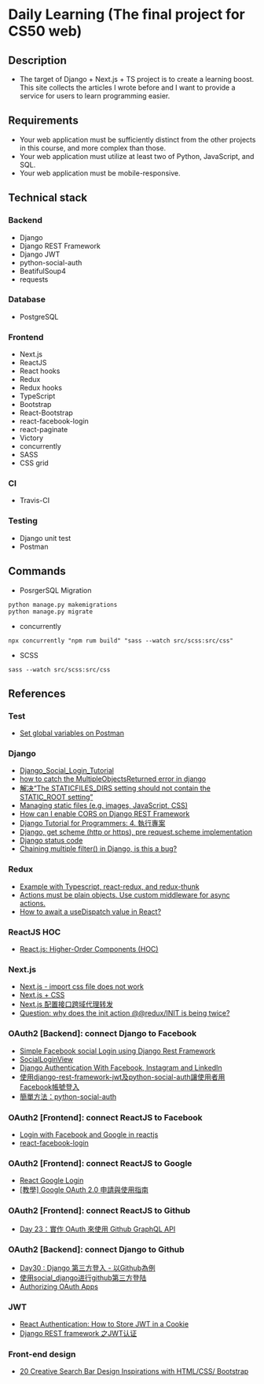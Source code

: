 # Daily Learning (The final project for CS50 web)

## Description
* The target of Django + Next.js + TS project is to create a learning boost. This site collects the articles I wrote before and I want to provide a service for users to learn programming easier.

## Requirements
* Your web application must be sufficiently distinct from the other projects in this course, and more complex than those.
* Your web application must utilize at least two of Python, JavaScript, and SQL.
* Your web application must be mobile-responsive.

## Technical stack
### Backend
* Django
* Django REST Framework
* Django JWT
* python-social-auth
* BeatifulSoup4
* requests
### Database
* PostgreSQL
### Frontend
* Next.js
* ReactJS
* React hooks
* Redux
* Redux hooks
* TypeScript
* Bootstrap
* React-Bootstrap
* react-facebook-login
* react-paginate
* Victory
* concurrently
* SASS
* CSS grid
### CI
* Travis-CI
### Testing
* Django unit test
* Postman

## Commands
* PosrgerSQL Migration
```
python manage.py makemigrations
python manage.py migrate
```

* concurrently
```
npx concurrently "npm rum build" "sass --watch src/scss:src/css"
```
* SCSS
```
sass --watch src/scss:src/css
```


## References
### Test
* [Set global variables on Postman](https://learning.postman.com/docs/postman/scripts/test-examples/)

### Django
* [Django_Social_Login_Tutorial](https://github.com/twtrubiks/django_social_login_tutorial)
* [how to catch the MultipleObjectsReturned error in django](https://stackoverflow.com/questions/32172934/how-to-catch-the-multipleobjectsreturned-error-in-django)
* [解决“The STATICFILES_DIRS setting should not contain the STATIC_ROOT setting”](https://blog.csdn.net/lezeqe/article/details/95026726)
* [Managing static files (e.g. images, JavaScript, CSS)](https://docs.djangoproject.com/en/3.0/howto/static-files/)
* [How can I enable CORS on Django REST Framework](https://stackoverflow.com/questions/35760943/how-can-i-enable-cors-on-django-rest-framework)
* [Django Tutorial for Programmers: 4. 執行專案](https://ithelp.ithome.com.tw/articles/10157659)
* [Django, get scheme (http or https), pre request.scheme implementation](https://stackoverflow.com/questions/36817625/django-get-scheme-http-or-https-pre-request-scheme-implementation)
* [Django status code](https://www.django-rest-framework.org/api-guide/status-codes/)
* [Chaining multiple filter() in Django, is this a bug?](https://stackoverflow.com/questions/8164675/chaining-multiple-filter-in-django-is-this-a-bug)

### Redux
* [Example with Typescript, react-redux, and redux-thunk](https://github.com/reduxjs/redux-thunk/issues/213)
* [Actions must be plain objects. Use custom middleware for async actions.](https://github.com/reduxjs/redux-thunk/issues/146)
* [How to await a useDispatch value in React?](https://stackoverflow.com/questions/58825977/how-to-await-a-usedispatch-value-in-react)

### ReactJS HOC
* [React.js: Higher-Order Components (HOC)](https://cythilya.github.io/2018/05/20/react-hoc/?fbclid=IwAR0Gm1QWQ72CBEIdMII7rSoqvbHLQsIPYfGdO8y90_OlD24azemdrNT-nN8)

### Next.js
* [Next.js - import css file does not work](https://stackoverflow.com/questions/50149729/next-js-import-css-file-does-not-work)
* [Next.js + CSS](https://github.com/zeit/next-plugins/tree/master/packages/next-css)
* [Next.js 配置接口跨域代理转发](https://www.jianshu.com/p/160793f57802)
* [Question: why does the init action @@redux/INIT is being twice?](https://github.com/reduxjs/redux/issues/382)

### OAuth2 [Backend]: connect Django to Facebook
* [Simple Facebook social Login using Django Rest Framework](https://medium.com/@katherinekimetto/simple-facebook-social-login-using-django-rest-framework-e2ac10266be1)
* [SocialLoginView](https://pastebin.com/08iLNCJc)
* [Django Authentication With Facebook, Instagram and LinkedIn](https://www.digitalocean.com/community/tutorials/django-authentication-with-facebook-instagram-and-linkedin)
* [使用django-rest-framework-jwt及python-social-auth讓使用者用Facebook帳號登入](https://yichen0831.wordpress.com/2014/08/14/%E4%BD%BF%E7%94%A8django-rest-framework-jwt%E5%8F%8Apython-social-auth%E8%AE%93%E4%BD%BF%E7%94%A8%E8%80%85%E7%94%A8facebook%E5%B8%B3%E8%99%9F%E7%99%BB%E5%85%A5/)
* [簡單方法：python-social-auth](https://riptutorial.com/zh-TW/django/example/16679/%E7%B0%A1%E5%96%AE%E6%96%B9%E6%B3%95-python-social-auth) 

### OAuth2 [Frontend]: connect ReactJS to Facebook
* [Login with Facebook and Google in reactjs](https://medium.com/recraftrelic/login-with-facebook-and-google-in-reactjs-990d818d5dab)
* [react-facebook-login](https://www.npmjs.com/package/react-facebook-login)

### OAuth2 [Frontend]: connect ReactJS to Google
* [React Google Login](https://www.npmjs.com/package/react-google-login)
* [[教學] Google OAuth 2.0 申請與使用指南](https://xenby.com/b/245-%E6%95%99%E5%AD%B8-google-oauth-2-0-%E7%94%B3%E8%AB%8B%E8%88%87%E4%BD%BF%E7%94%A8%E6%8C%87%E5%8D%97)

### OAuth2 [Frontend]: connect ReactJS to Github
* [Day 23：實作 OAuth 來使用 Github GraphQL API](https://ithelp.ithome.com.tw/articles/10188595)

### OAuth2 [Backend]: connect Django to Github
* [Day30 : Django 第三方登入 - 以Github為例](https://ithelp.ithome.com.tw/articles/10206389)
* [使用social_django进行github第三方登陆](https://www.cnblogs.com/wcleonard/p/10977093.html)
* [Authorizing OAuth Apps](https://developer.github.com/apps/building-oauth-apps/authorizing-oauth-apps/)

### JWT
* [React Authentication: How to Store JWT in a Cookie](https://medium.com/@ryanchenkie_40935/react-authentication-how-to-store-jwt-in-a-cookie-346519310e81)
* [Django REST framework 之JWT认证](https://www.cnblogs.com/freely/p/10328011.html)

### Front-end design
* [20 Creative Search Bar Design Inspirations with HTML/CSS/ Bootstrap](https://www.mockplus.com/blog/post/search-bar-design)